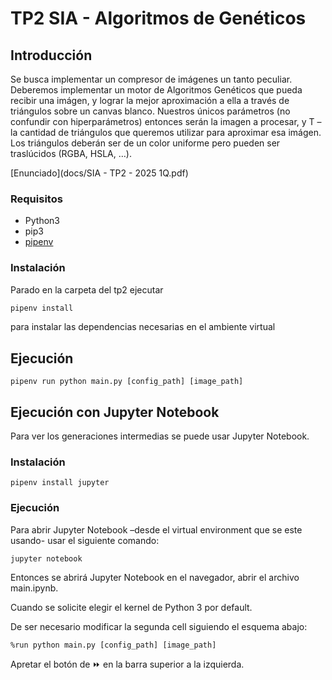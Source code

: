 
# TP2 SIA - Algoritmos de Genéticos

## Introducción

Se busca implementar un compresor de imágenes un tanto peculiar. Deberemos implementar
un motor de Algoritmos Genéticos que pueda recibir una imágen, y lograr la mejor
aproximación a ella a través de triángulos sobre un canvas blanco.
Nuestros únicos parámetros (no confundir con hiperparámetros) entonces serán la imagen a
procesar, y T – la cantidad de triángulos que queremos utilizar para aproximar esa imágen.
Los triángulos deberán ser de un color uniforme pero pueden ser traslúcidos (RGBA, HSLA,
…).

[Enunciado](docs/SIA - TP2 - 2025 1Q.pdf)

### Requisitos

- Python3
- pip3
- [pipenv](https://pypi.org/project/pipenv/)

### Instalación

Parado en la carpeta del tp2 ejecutar

```sh
pipenv install
```

para instalar las dependencias necesarias en el ambiente virtual

## Ejecución

```
pipenv run python main.py [config_path] [image_path]
```

## Ejecución con Jupyter Notebook

Para ver los generaciones intermedias se puede usar Jupyter Notebook.

### Instalación

```
pipenv install jupyter
```

### Ejecución

Para abrir Jupyter Notebook –desde el virtual environment que se este usando- usar el siguiente comando:

```
jupyter notebook
```

Entonces se abrirá Jupyter Notebook en el navegador, abrir el archivo main.ipynb. 

Cuando se solicite elegir el kernel de Python 3 por default. 

De ser necesario modificar la segunda cell siguiendo el esquema abajo:

```
%run python main.py [config_path] [image_path]
```

Apretar el botón de :fast_forward: en la barra superior a la izquierda.